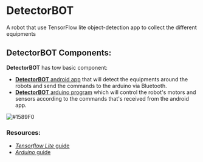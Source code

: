 # DetectorBOT

A robot that use TensorFlow lite object-detection app to collect the different equipments

## DetectorBOT Components:
**DetectorBOT** has tow basic component:
- [**DetectorBOT** android app](https://github.com/MustafaSmesem/DetectorBOT/tree/master/android) that will detect the equipments around the robots and send the commands to the arduino via Bluetooth.
- [**DetectorBOT** arduino program](https://github.com/MustafaSmesem/DetectorBOT/tree/master/arduino) which will control the robot's motors and sensors according to the commands that's received from the android app.

![#1589F0](https://placehold.it/15/1589F0/000000?text=+)
### Resources:
- [*Tensorflow Lite* guide](https://www.tensorflow.org/lite/guide)
- [*Arduino* guide](https://www.arduino.cc/en/Guide/HomePage)